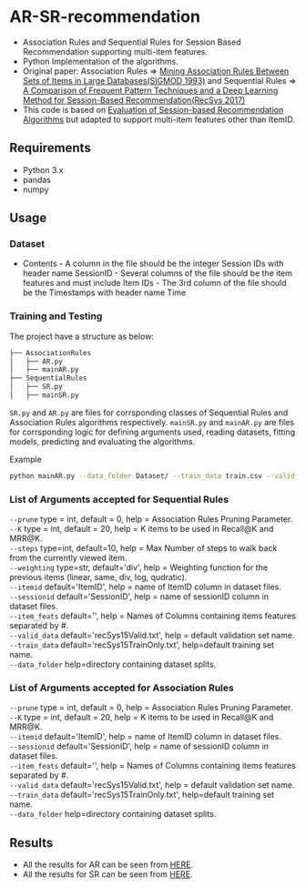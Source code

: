 # AR-SR-recommendation
- Association Rules and Sequential Rules for Session Based Recommendation supporting multi-item features.
- Python Implementation of the algorithms.
- Original paper: Association Rules => [Mining Association Rules Between Sets of Items in Large Databases(SIGMOD 1993)](https://rakesh.agrawal-family.com/papers/sigmod93assoc.pdf) and Sequential Rules => [A Comparison of Frequent Pattern Techniques and a Deep Learning Method for Session-Based Recommendation(RecSys 2017)](http://ceur-ws.org/Vol-1922/paper10.pdf)
- This code is based on [Evaluation of Session-based Recommendation Algorithms](https://arxiv.org/pdf/1803.09587) but adapted to support multi-item features other than ItemID.

## Requirements
- Python 3.x
- pandas
- numpy

## Usage

### Dataset
- Contents
        - A column in the file should be the integer Session IDs with header name SessionID
        - Several columns of the file should be the item features and must include Item IDs
        - The 3rd column of the file should be the Timestamps with header name Time
        
### Training and Testing
The project have a structure as below:

```bash
├── AssociationRules
│   ├── AR.py
│   ├── mainAR.py
├── SequentialRules
│   ├── SR.py
│   ├── mainSR.py
```
`SR.py` and `AR.py` are files for corrsponding classes of Sequential Rules and Association Rules algorithms respectively.
`mainSR.py` and `mainAR.py` are files for corrsponding logic for defining arguments used, reading datasets, fitting models, predicting and evaluating the algorithms.

Example
```bash
python mainAR.py --data_folder Dataset/ --train_data train.csv --valid_data valid.csv --K 20 --prune 0 --itemid ItemID --sessionid sessionID
```

### List of Arguments accepted for Sequential Rules
```--prune``` type = int, default = 0, help = Association Rules Pruning Parameter. <br>
```--K``` type = int, default = 20, help = K items to be used in Recall@K and MRR@K. <br>
```--steps``` type=int, default=10, help = Max Number of steps to walk back from the currently viewed item. <br>
```--weighting``` type=str, default='div', help = Weighting function for the previous items (linear, same, div, log, qudratic). <br>
```--itemid``` default='ItemID', help = name of ItemID column in dataset files. <br>
```--sessionid``` default='SessionID', help = name of sessionID column in dataset files. <br>
```--item_feats``` default='', help = Names of Columns containing items features separated by #. <br>
```--valid_data``` default='recSys15Valid.txt', help = default validation set name. <br>
```--train_data``` default='recSys15TrainOnly.txt', help=default training set name. <br>
```--data_folder``` help=directory containing dataset splits.

### List of Arguments accepted for Association Rules
```--prune``` type = int, default = 0, help = Association Rules Pruning Parameter. <br>
```--K``` type = int, default = 20, help = K items to be used in Recall@K and MRR@K. <br>
```--itemid``` default='ItemID', help = name of ItemID column in dataset files. <br>
```--sessionid``` default='SessionID', help = name of sessionID column in dataset files. <br>
```--item_feats``` default='', help = Names of Columns containing items features separated by #. <br>
```--valid_data``` default='recSys15Valid.txt', help = default validation set name. <br>
```--train_data``` default='recSys15TrainOnly.txt', help=default training set name. <br>
```--data_folder``` help=directory containing dataset splits.

## Results

- All the results for AR can be seen from [HERE](https://github.com/mmaher22/iCV-SBR/blob/master/Results/AR.pdf).
- All the results for SR can be seen from [HERE](https://github.com/mmaher22/iCV-SBR/blob/master/Results/SR.pdf).
